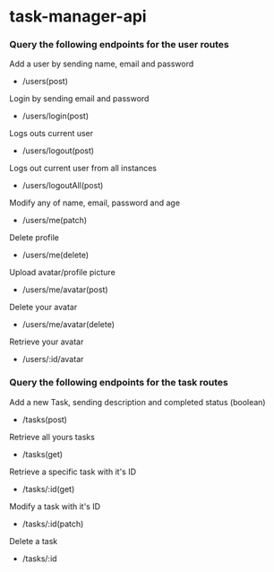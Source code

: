 # task-manager-api

### Query the following endpoints for the user routes

Add a user by sending name, email and password

*  /users(post)

Login by sending email and password

*  /users/login(post)

Logs outs current user

*  /users/logout(post)

Logs out current user from all instances

*  /users/logoutAll(post)

Modify any of name, email, password and age

* /users/me(patch)

Delete profile

* /users/me(delete)

Upload avatar/profile picture

*  /users/me/avatar(post)

Delete your avatar

* /users/me/avatar(delete)

Retrieve your avatar

* /users/:id/avatar


### Query the following endpoints for the task routes

Add a new Task, sending description and completed status (boolean)

* /tasks(post)

Retrieve all yours tasks

* /tasks(get)

Retrieve a specific task with it's ID

* /tasks/:id(get)

Modify a task with it's ID

* /tasks/:id(patch)

Delete a task

* /tasks/:id
